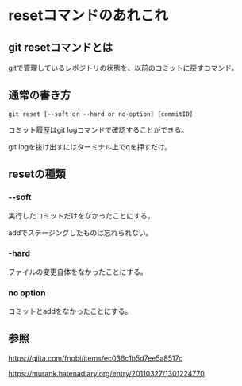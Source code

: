 # resetコマンドのあれこれ

## git resetコマンドとは

gitで管理しているレポジトリの状態を、以前のコミットに戻すコマンド。



## 通常の書き方

```
git reset [--soft or --hard or no-option] [commitID]
```

コミット履歴はgit logコマンドで確認することができる。

git logを抜け出すにはターミナル上でqを押すだけ。



## resetの種類

### --soft

実行したコミットだけをなかったことにする。

addでステージングしたものは忘れられない。

### -hard

ファイルの変更自体をなかったことにする。

### no option

コミットとaddをなかったことにする。



## 参照

https://qiita.com/fnobi/items/ec036c1b5d7ee5a8517c

https://murank.hatenadiary.org/entry/20110327/1301224770





